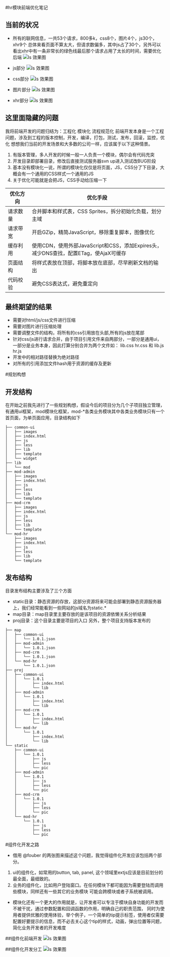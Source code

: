#hr模块前端优化笔记


## 当前的状况

* 所有的联网信息，一共53个请求，800多k，css8个，图片4个，js30个，xhr9个 总体来看页面不算太大，但请求数偏多，其中js占了30个，另外可以看出xhr中有一条非常长的绿色线最后那个请求占用了太长的时间，需要优化后端
![ls 效果图](https://github.com/lenxeon/notes/blob/master/前端/201510/hr模块前端优化笔记/考勤优化分析.png)

* js部分
![ls 效果图](https://github.com/lenxeon/notes/blob/master/前端/201510/hr模块前端优化笔记/考勤js.png)

* css部分
![ls 效果图](https://github.com/lenxeon/notes/blob/master/前端/201510/hr模块前端优化笔记/考勤css.png)

* 图片部分
![ls 效果图](https://github.com/lenxeon/notes/blob/master/前端/201510/hr模块前端优化笔记/考勤img.png)

* xhr部分
![ls 效果图](https://github.com/lenxeon/notes/blob/master/前端/201510/hr模块前端优化笔记/考勤xhr.png)

## 这里面隐藏的问题
我将前端开发的问题归结为：工程化 模块化 流程规范化
前端开发本身是一个工程问题，涉及到工程的版本控制，开发，编译，打包，测试，发布，回滚，监控，优化
想想我们当前的开发场景和大多数的公司一样，应该属于以下这种情景。
1. 有版本管理，多人开发的时候一般一人负责一个模块，偶尔会有代码充突
1. 开发目录即部署目录，修改后直接测试服务器svn up进入测试改BUG阶段
1. 基本没有模块化一说，所谓的模块化仅仅是将页面，JS，CSS分了下目录，大概会有一个通用的CSS样式一个通用的JS
1. 关于优化可能就是会把JS，CSS手动给压缩一下



| 优化方向 | 优化手段 |
|--------|--------|
| 请求数量 | 合并脚本和样式表，CSS Sprites，拆分初始化负载，划分主域 |
| 请求带宽 | 开启GZip，精简JavaScript，移除重复脚本，图像优化 |
| 缓存利用 | 使用CDN，使用外部JavaScript和CSS，添加Expires头，<br>减少DNS查找，配置ETag，使AjaX可缓存 |
| 页面结构 | 将样式表放在顶部，将脚本放在底部，尽早刷新文档的输出 |
| 代码校验 | 避免CSS表达式，避免重定向 |


## 最终期望的结果
* 需要对html/js/css文件进行压缩
* 需要对图片进行压缩处理
* 需要调整文件的结构，将所有的css引用放在头部,所有的js放在尾部
* 针对css/js进行请求合并，由于项目引用文件来自两部分，一部分是通用ui，一部分是业务本身，因此打算分别合并为两个文件如：
lib.css hr.css 和 lib.js hr.js
* 开发中的相对路径替换为绝对路径
* 对所有的引用添加文件hash用于资源的缓存及更新

#规划构想
## 开发结构
在开始之前我先进行了一些规划构想，假设今后的项目分为几个子项目独立管理，有通用ui框架，mod模块化框架，mod-*各类业务模块其中各类业务模块只有一个首页面，为单页面应用，目录结构如下
```shell
├── common-ui
│   ├── images
│   ├── index.html
│   ├── js
│   ├── less
│   ├── lib
│   ├── template
│   └── widget
├── lib
│   └── mod
├── mod-admin
│   ├── images
│   ├── index.html
│   ├── js
│   ├── less
│   ├── lib
│   └── template
├── mod-crm
│   ├── images
│   ├── index.html
│   ├── js
│   ├── less
│   ├── lib
│   └── template
└── mod-hr
    ├── images
    ├── index.html
    ├── js
    ├── less
    ├── lib
    └── template
```

## 发布结构
目录发布结构主要涉及了三个方面
* static目录：静态资源的存放，这部分资源将来可能会部署到静态资源服务器上，我们经常能看到一些网站的js域名为static.*
* map目录：map目录里主要存放的是该项目的资源依懒关系分析结果
* proj目录：这个目录主要是项目的入口
另外，整个项目支持版本发布的

```
├── map
│   ├── common-ui
│   │   └── 1.0.1.json
│   ├── mod-admin
│   │   └── 1.0.1.json
│   ├── mod-crm
│   │   └── 1.0.1.json
│   └── mod-hr
│       └── 1.0.1.json
├── proj
│   ├── common-ui
│   │   └── 1.0.1
│   │       ├── index.html
│   │       └── lib
│   ├── mod-admin
│   │   └── 1.0.1
│   │       ├── index.html
│   │       └── lib
│   ├── mod-crm
│   │   └── 1.0.1
│   │       ├── index.html
│   │       └── lib
│   └── mod-hr
│       └── 1.0.1
│           ├── index.html
│           └── lib
└── static
    ├── common-ui
    │   └── 1.0.1
    │       ├── js
    │       ├── less
    │       └── pic
    ├── mod-admin
    │   └── 1.0.1
    │       ├── js
    │       ├── less
    │       └── pic
    ├── mod-crm
    │   └── 1.0.1
    │       ├── js
    │       ├── less
    │       └── pic
    └── mod-hr
        └── 1.0.1
            ├── js
            ├── less
            └── pic
```

#组件化开发之路

* 借用 @fouber 的两张图来描述这个问题，我觉得组件化开发应该包括两个部分。

1. ui的组件化，如常用的button, tab, panel, 这个领域里extjs应该是目前划分的最全面，最细致的。
1. 业务的组件化，比如用户登陆窗口。在任何模块下都可能因为需要登陆而调用些模块，同样还有一些其它的业务模块
可能会跨模块或者子系统被调用。

* 模块化还有一个更大的作用就是，让开发者可以专注于模块自身功能的开发而不被干扰，通过参数配置和回调函数的作用，明确自己的职责范围，
同时为使用者提供优雅的使用体验，举个例子，一个简单的tip提示标签，使用者仅需要配置好要提示的信息，而不必去关心这个tip的样式，动画，弹出位置等问题，简化业务开发者的开发难度

##组件化前端开发
![ls 效果图](https://github.com/lenxeon/notes/blob/master/前端/201510/hr模块前端优化笔记/组件化前端开发.png)

##组件化开发分工
![ls 效果图](https://github.com/lenxeon/notes/blob/master/前端/201510/hr模块前端优化笔记/组件化开发分工.png)
